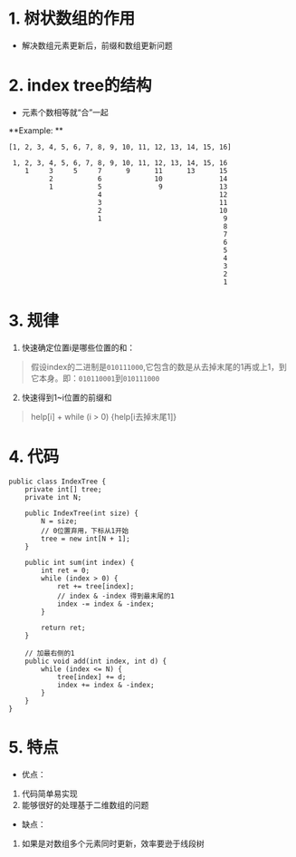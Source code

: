 # 1. 树状数组的作用
+ 解决数组元素更新后，前缀和数组更新问题

# 2. index tree的结构
+ 元素个数相等就“合”一起

**Example: **
```
[1, 2, 3, 4, 5, 6, 7, 8, 9, 10, 11, 12, 13, 14, 15, 16]

 1, 2, 3, 4, 5, 6, 7, 8, 9, 10, 11, 12, 13, 14, 15, 16
    1     3     5     7      9      11      13      15
          2           6             10              14
          1           5              9              13
                      4                             12
                      3                             11
                      2                             10
                      1                              9
                                                     8
                                                     7
                                                     6
                                                     5
                                                     4
                                                     3
                                                     2
                                                     1
```

# 3. 规律
1. 快速确定位置i是哪些位置的和：  
> 假设index的二进制是`010111000`,它包含的数是从去掉末尾的1再或上1，到它本身。即：`010110001`到`010111000`
2. 快速得到1~i位置的前缀和
> help[i] + while (i > 0) {help[i去掉末尾1]}

# 4. 代码
```
public class IndexTree {
    private int[] tree;
    private int N;
    
    public IndexTree(int size) {
        N = size;
        // 0位置弃用，下标从1开始
        tree = new int[N + 1];
    }
    
    public int sum(int index) {
        int ret = 0;
        while (index > 0) {
            ret += tree[index];
            // index & -index 得到最末尾的1
            index -= index & -index;
        }
        
        return ret;
    }
    
    // 加最右侧的1
    public void add(int index, int d) {
        while (index <= N) {
            tree[index] += d;
            index += index & -index;
        }
    }
}
```

# 5. 特点
+ 优点：
1. 代码简单易实现
2. 能够很好的处理基于二维数组的问题

+ 缺点：
1. 如果是对数组多个元素同时更新，效率要逊于线段树
